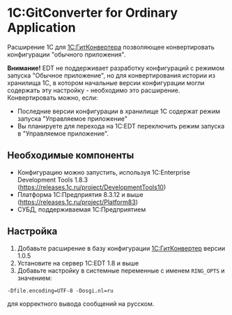 # 1C:GitConverter for Ordinary Application

Расширение 1С для [1С:ГитКонвертера](https://github.com/1C-Company/GitConverter) позволяющее конвертировать конфигурации "обычного приложения".

**Внимание!** EDT не поддерживает разработку конфигураций с режимом запуска "Обычное приложение", но для конвертирования истории из хранилища 1С, в котором начальные версии конфигурации могли содержать эту настройку - необходимо это расширение. Конвертировать можно, если:

* Последние версии конфигурации в хранилище 1С содержат режим запуска "Управляемое приложение"
* Вы планируете для перехода на 1C:EDT переключить режим запуска в "Управляемое приложение".

## Необходимые компоненты

* Конфигурацию можно запустить, используя 1C:Enterprise Development Tools 1.8.3 (https://releases.1c.ru/project/DevelopmentTools10)
* Платформа 1С:Предприятия 8.3.12 и выше (https://releases.1c.ru/project/Platform83)
* СУБД, поддерживаемая 1С:Предприятием

## Настройка

1. Добавьте расширение в базу конфигурации [1С:ГитКонвертер](https://github.com/1C-Company/GitConverter) версии 1.0.5
2. Установите на сервер 1С:EDT 1.8 и выше
3. Добавьте настройку в системные переменные с именем `RING_OPTS` и значением:

```
-Dfile.encoding=UTF-8 -Dosgi.nl=ru
```
для корректного вывода сообщений на русском.
